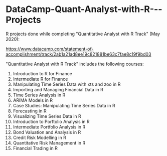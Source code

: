 # DataCamp-Quant-Analyst-with-R---Projects
R projects done while completing "Quantitative Analyst with R Track" (May 2020):

https://www.datacamp.com/statement-of-accomplishment/track/2ab1a21ad8ee19c821881be63c7fae8c19f9bd03

"Quantitative Analyst with R Track" includes the following courses:
1.	Introduction to R for Finance
2.	Intermediate R for Finance
3.	Manipulating Time Series Data with xts and zoo in R
4.	Importing and Managing Financial Data in R
5.	Time Series Analysis in R
6.	ARIMA Models in R
7.	Case Studies: Manipulating Time Series Data in R
8.	Forecasting in R
9.	Visualizing Time Series Data in R
10.	Introduction to Porftolio Analysis in R
11.	Intermediate Portfolio Analysis in R
12.	Bond Valuation and Analysis in R
13.	Credit Risk Modelling in R
14.	Quantitative Risk Management in R
15.	Financial Trading in R
